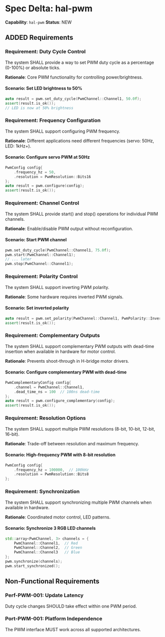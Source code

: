 # Spec Delta: hal-pwm

**Capability**: `hal-pwm`
**Status**: NEW

## ADDED Requirements

### Requirement: Duty Cycle Control

The system SHALL provide a way to set PWM duty cycle as a percentage (0-100%) or absolute ticks.

**Rationale**: Core PWM functionality for controlling power/brightness.

#### Scenario: Set LED brightness to 50%
```cpp
auto result = pwm.set_duty_cycle(PwmChannel::Channel1, 50.0f);
assert(result.is_ok());
// LED is now at 50% brightness
```

### Requirement: Frequency Configuration

The system SHALL support configuring PWM frequency.

**Rationale**: Different applications need different frequencies (servo: 50Hz, LED: 1kHz+).

#### Scenario: Configure servo PWM at 50Hz
```cpp
PwmConfig config{
    .frequency_hz = 50,
    .resolution = PwmResolution::Bits16
};
auto result = pwm.configure(config);
assert(result.is_ok());
```

### Requirement: Channel Control

The system SHALL provide start() and stop() operations for individual PWM channels.

**Rationale**: Enable/disable PWM output without reconfiguration.

#### Scenario: Start PWM channel
```cpp
pwm.set_duty_cycle(PwmChannel::Channel1, 75.0f);
pwm.start(PwmChannel::Channel1);
// ... later
pwm.stop(PwmChannel::Channel1);
```

### Requirement: Polarity Control

The system SHALL support inverting PWM polarity.

**Rationale**: Some hardware requires inverted PWM signals.

#### Scenario: Set inverted polarity
```cpp
auto result = pwm.set_polarity(PwmChannel::Channel1, PwmPolarity::Inverted);
assert(result.is_ok());
```

### Requirement: Complementary Outputs

The system SHALL support complementary PWM outputs with dead-time insertion when available in hardware for motor control.

**Rationale**: Prevents shoot-through in H-bridge motor drivers.

#### Scenario: Configure complementary PWM with dead-time
```cpp
PwmComplementaryConfig config{
    .channel = PwmChannel::Channel1,
    .dead_time_ns = 100  // 100ns dead-time
};
auto result = pwm.configure_complementary(config);
assert(result.is_ok());
```

### Requirement: Resolution Options

The system SHALL support multiple PWM resolutions (8-bit, 10-bit, 12-bit, 16-bit).

**Rationale**: Trade-off between resolution and maximum frequency.

#### Scenario: High-frequency PWM with 8-bit resolution
```cpp
PwmConfig config{
    .frequency_hz = 100000,  // 100kHz
    .resolution = PwmResolution::Bits8
};
```

### Requirement: Synchronization

The system SHALL support synchronizing multiple PWM channels when available in hardware.

**Rationale**: Coordinated motor control, LED patterns.

#### Scenario: Synchronize 3 RGB LED channels
```cpp
std::array<PwmChannel, 3> channels = {
    PwmChannel::Channel1,  // Red
    PwmChannel::Channel2,  // Green
    PwmChannel::Channel3   // Blue
};
pwm.synchronize(channels);
pwm.start_synchronized();
```

## Non-Functional Requirements

### Perf-PWM-001: Update Latency
Duty cycle changes SHOULD take effect within one PWM period.

### Port-PWM-001: Platform Independence
The PWM interface MUST work across all supported architectures.
